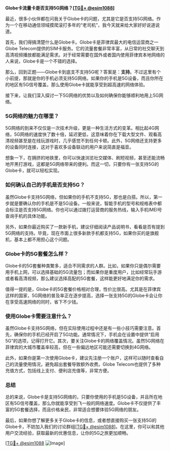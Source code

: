 **Globe卡流量卡是否支持5G网络？[[TG💪+ @esim1088](https://t.me/s/esim1088)]**

最近，很多小伙伴都在问我关于Globe卡的问题，尤其是它是否支持5G网络。作为一个在移动通信领域摸爬滚打多年的“老司机”，我今天就来给大家好好说道说道。

首先，我们得搞清楚什么是Globe卡。Globe卡是菲律宾最大的电信运营商之一Globe Telecom提供的SIM卡服务。它的流量套餐非常丰富，从日常的社交聊天到高清视频播放都能满足需求。对于经常需要在国外或者国内使用菲律宾本地网络的人来说，Globe卡是一个不错的选择。

那么，回到正题——Globe卡到底支不支持5G呢？答案是：**支持**。不过这里有个小前提，那就是你的手机必须支持5G网络。如果你的手机是5G设备，而且你所在的地区有5G信号覆盖，那么使用Globe卡就能享受到超高速的网络体验。

接下来，让我们深入探讨一下5G网络的优势以及如何确保你能够顺利地用上5G网络。

### 5G网络的魅力在哪里？

5G网络的到来不仅仅是一次技术升级，更是一种生活方式的变革。相比起4G网络，5G网络的速度快了数十倍，延迟更低，这意味着你在下载大型文件、观看高清视频甚至是在线玩游戏时，几乎感觉不到任何卡顿。此外，5G网络还支持更多的设备同时连接，这对于喜欢多设备联动的用户来说简直是福音。

想象一下，在拥挤的地铁里，你可以快速浏览社交媒体、刷短视频，甚至还能流畅地开黑打游戏，这都是5G网络带来的便利。而这一切，只要你有一张支持5G的Globe卡，就可以轻松实现。

### 如何确认自己的手机是否支持5G？

虽然Globe卡支持5G网络，但如果你的手机不支持5G，那也是白搭。所以，第一步就是要确认你的手机是不是5G设备。一般来说，智能手机的型号和规格表中都会标注是否支持5G网络。你也可以通过拨打运营商的服务热线，输入手机IMEI号查询手机的具体功能。

另外，如果你最近购买了一款新手机，建议仔细阅读产品说明书，看看是否有提到5G网络的支持。毕竟，现在市面上很多新款手机都支持5G，如果你买的是旗舰机，基本上都不用担心这个问题。

### Globe卡的5G套餐怎么样？

Globe卡的5G套餐种类繁多，适合不同需求的人群。比如，如果你只是偶尔需要用手机上网，可以选择基础的5G流量包；而如果你是重度用户，比如经常玩手游或者看高清视频，那么建议选择高配的5G套餐，这样能更好地满足你的需求。

值得一提的是，Globe卡的5G套餐价格相对合理，性价比很高。尤其是在菲律宾这样的国家，5G网络的普及率正在逐步提高，选择一张支持5G的Globe卡会让你在享受高速网络的同时，省下不少钱。

### 使用Globe卡需要注意什么？

虽然Globe卡支持5G网络，但在实际使用过程中还是有一些小技巧需要注意。首先，确保你的手机已经开启了5G功能。通常情况下，手机会在设置中提供“启用5G”的选项，记得打开它。其次，要关注Globe卡的网络覆盖情况。虽然5G网络在菲律宾的大城市覆盖率较高，但在一些偏远地区可能还需要切换到4G网络。

此外，如果你是第一次使用Globe卡，建议先注册一个账户，这样可以随时查看自己的流量使用情况，避免超出套餐导致额外收费。Globe Telecom也提供了多种充值方式，包括线上支付、便利店充值等，非常方便。

### 总结

总的来说，Globe卡是支持5G网络的，只要你使用的手机是5G设备，并且所在地区有5G信号覆盖，那么你就能享受到飞一般的网络速度。Globe卡不仅提供了丰富的5G套餐选择，而且价格亲民，非常适合想要体验5G网络的朋友。

最后，如果你想了解更多关于Globe卡的信息，或者想直接购买一张支持5G的Globe卡，不妨加入我们的讨论群组[[TG💪+ @esim1088](https://t.me/s/esim1088)]。在这里，你可以和其他用户交流经验，获取最新的优惠信息，让你的5G之旅更加顺畅。

[[TG💪+ @esim1088](https://t.me/s/esim1088) ![Image](https://i.postimg.cc/4NQfJmqS/Snipaste-2025-05-13-00-14-12.png)]